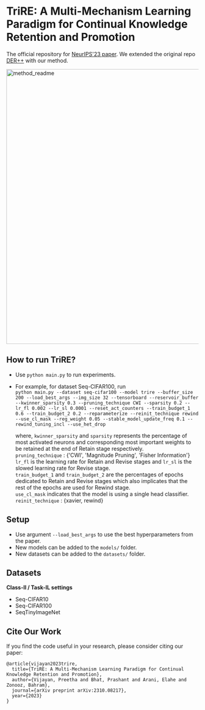 # TriRE: A Multi-Mechanism Learning Paradigm for Continual Knowledge Retention and Promotion

The official repository for [NeurIPS'23 paper](https://arxiv.org/pdf/2310.08217.pdf). We extended the original repo [DER++](https://papers.nips.cc/paper/2020/hash/b704ea2c39778f07c617f6b7ce480e9e-Abstract.html) with our method.

<img width="721" alt="method_readme" src="https://github.com/NeurAI-Lab/TriRE/assets/57964849/d4870e27-f593-480a-b77a-9eb8bea2efaa">

## How to run TriRE?

+ Use `python main.py` to run experiments.
+ For example, for dataset Seq-CIFAR100, run \
  `python main.py --dataset seq-cifar100 --model trire --buffer_size 200 --load_best_args --img_size 32 --tensorboard --reservoir_buffer --kwinner_sparsity 0.3 --pruning_technique CWI --sparsity 0.2 --lr_fl 0.002 --lr_sl 0.0001 --reset_act_counters --train_budget_1 0.6 --train_budget_2 0.2 --reparameterize --reinit_technique rewind --use_cl_mask --reg_weight 0.05 --stable_model_update_freq 0.1 --rewind_tuning_incl --use_het_drop`

  where, `kwinner_sparsity` and `sparsity` represents the percentage of most activated neurons and corresponding most important weights to be retained at the end of Retain stage respectively.\
  `pruning_technique` : {'CWI', 'Magnitude Pruning', 'Fisher Information'}\
  `lr_fl` is the learning rate for Retain and Revise stages and `lr_sl` is the slowed learning rate for Revise stage. \
  `train_budget_1` and `train_budget_2` are the percentages of epochs dedicated to Retain and Revise stages which also implicates that the rest of the epochs are used for Rewind stage.\
  `use_cl_mask` indicates that the model is using a single head classifier.\
  `reinit_technique` : {xavier, rewind}
        
## Setup

+ Use argument `--load_best_args` to use the best hyperparameters from the paper.
+ New models can be added to the `models/` folder.
+ New datasets can be added to the `datasets/` folder.

## Datasets

**Class-Il / Task-IL settings**

+ Seq-CIFAR10
+ Seq-CIFAR100
+ SeqTinyImageNet

## Cite Our Work

If you find the code useful in your research, please consider citing our paper:

    @article{vijayan2023trire,
      title={TriRE: A Multi-Mechanism Learning Paradigm for Continual Knowledge Retention and Promotion},
      author={Vijayan, Preetha and Bhat, Prashant and Arani, Elahe and Zonooz, Bahram},
      journal={arXiv preprint arXiv:2310.08217},
      year={2023}
    }    
